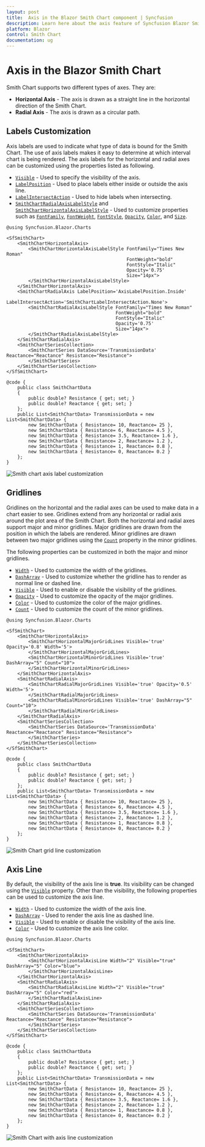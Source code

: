 ```yaml
---
layout: post
title:  Axis in the Blazor Smith Chart component | Syncfusion 
description: Learn here about the axis feature of Syncfusion Blazor Smith Chart (SfSmithChart) component and more.
platform: Blazor
control: Smith Chart
documentation: ug
---
```


# Axis in the Blazor Smith Chart

Smith Chart supports two different types of axes. They are:
* **Horizontal Axis** - The axis is drawn as a straight line in the horizontal direction of the Smith Chart.
* **Radial Axis** - The axis is drawn as a circular path.

## Labels Customization

Axis labels are used to indicate what type of data is bound for the Smith Chart. The use of axis labels makes it easy to determine at which interval chart is being rendered. The axis labels for the horizontal and radial axes can be customized using the properties listed as following.

* [`Visible`](https://help.syncfusion.com/cr/blazor/Syncfusion.Blazor.Charts.SmithChartHorizontalAxis.html#Syncfusion_Blazor_Charts_SmithChartHorizontalAxis_Visible) - Used to specify the visibility of the axis.
* [`LabelPosition`](https://help.syncfusion.com/cr/blazor/Syncfusion.Blazor.Charts.SmithChartHorizontalAxis.html#Syncfusion_Blazor_Charts_SmithChartHorizontalAxis_LabelPosition) - Used to place labels either inside or outside the axis line.
* [`LabelIntersectAction`](https://help.syncfusion.com/cr/blazor/Syncfusion.Blazor.Charts.SmithChartHorizontalAxis.html#Syncfusion_Blazor_Charts_SmithChartHorizontalAxis_LabelIntersectAction) - Used to hide labels when intersecting.
* [`SmithChartRadialAxisLabelStyle`](https://help.syncfusion.com/cr/blazor/Syncfusion.Blazor.Charts.SmithChartRadialAxisLabelStyle.html#properties) and [`SmithChartHorizontalAxisLabelStyle`](https://help.syncfusion.com/cr/blazor/Syncfusion.Blazor.Charts.SmithChartHorizontalAxisLabelStyle.html#properties) - Used to customize properties such as [`FontFamily`](https://help.syncfusion.com/cr/blazor/Syncfusion.Blazor.Charts.SmithChartCommonFont.html#Syncfusion_Blazor_Charts_SmithChartCommonFont_FontFamily), [`FontWeight`](https://help.syncfusion.com/cr/blazor/Syncfusion.Blazor.Charts.SmithChartCommonFont.html#Syncfusion_Blazor_Charts_SmithChartCommonFont_FontWeight), [`FontStyle`](https://help.syncfusion.com/cr/blazor/Syncfusion.Blazor.Charts.SmithChartCommonFont.html#Syncfusion_Blazor_Charts_SmithChartCommonFont_FontStyle), [`Opacity`](https://help.syncfusion.com/cr/blazor/Syncfusion.Blazor.Charts.SmithChartCommonFont.html#Syncfusion_Blazor_Charts_SmithChartCommonFont_Opacity), [`Color`](https://help.syncfusion.com/cr/blazor/Syncfusion.Blazor.Charts.SmithChartCommonFont.html#Syncfusion_Blazor_Charts_SmithChartCommonFont_Color), and [`Size`](https://help.syncfusion.com/cr/blazor/Syncfusion.Blazor.Charts.SmithChartCommonFont.html#Syncfusion_Blazor_Charts_SmithChartCommonFont_Size).

```cshtml
@using Syncfusion.Blazor.Charts

<SfSmithChart>
    <SmithChartHorizontalAxis>
        <SmithChartHorizontalAxisLabelStyle FontFamily="Times New Roman"
                                            FontWeight="bold"
                                            FontStyle="Italic"
                                            Opacity='0.75'
                                            Size="14px">
        </SmithChartHorizontalAxisLabelStyle>
    </SmithChartHorizontalAxis>
    <SmithChartRadialAxis LabelPosition='AxisLabelPosition.Inside'
                          LabelIntersectAction='SmithChartLabelIntersectAction.None'>
        <SmithChartRadialAxisLabelStyle FontFamily="Times New Roman"
                                        FontWeight="bold"
                                        FontStyle="Italic"
                                        Opacity='0.75'
                                        Size="14px">
        </SmithChartRadialAxisLabelStyle>
    </SmithChartRadialAxis>
    <SmithChartSeriesCollection>
        <SmithChartSeries DataSource='TransmissionData' Reactance="Reactance" Resistance="Resistance">
        </SmithChartSeries>
    </SmithChartSeriesCollection>
</SfSmithChart>

@code {
    public class SmithChartData
    {
        public double? Resistance { get; set; }
        public double? Reactance { get; set; }
    };
    public List<SmithChartData> TransmissionData = new List<SmithChartData> {
        new SmithChartData { Resistance= 10, Reactance= 25 },
        new SmithChartData { Resistance= 6, Reactance= 4.5 },
        new SmithChartData { Resistance= 3.5, Reactance= 1.6 },
        new SmithChartData { Resistance= 2, Reactance= 1.2 },
        new SmithChartData { Resistance= 1, Reactance= 0.8 },
        new SmithChartData { Resistance= 0, Reactance= 0.2 }
    };
}
```

![Smith chart axis label customization](./images/Axis/AxisLabelCustomize.png)

## Gridlines

Gridlines on the horizontal and the radial axes can be used to make data in a chart easier to see. Gridlines extend from any horizontal or radial axis around the plot area of the Smith Chart. Both the horizontal and radial axes support major and minor gridlines. Major gridlines are drawn from the position in which the labels are rendered. Minor gridlines are drawn between two major gridlines using the [`Count`](https://help.syncfusion.com/cr/blazor/Syncfusion.Blazor.Charts.SmithChartHorizontalMinorGridLines.html#Syncfusion_Blazor_Charts_SmithChartHorizontalMinorGridLines_Count) property in the minor gridlines.

The following properties can be customized in both the major and minor gridlines.

* [`Width`](https://help.syncfusion.com/cr/blazor/Syncfusion.Blazor.Charts.SmithChartHorizontalMinorGridLines.html#Syncfusion_Blazor_Charts_SmithChartHorizontalMinorGridLines_Width) - Used to customize the width of the gridlines.
* [`DashArray`](https://help.syncfusion.com/cr/blazor/Syncfusion.Blazor.Charts.SmithChartMinorGridLines.html#Syncfusion_Blazor_Charts_SmithChartMinorGridLines_DashArray) - Used to customize whether the gridline has to render as normal line or dashed line.
* [`Visible`](https://help.syncfusion.com/cr/blazor/Syncfusion.Blazor.Charts.SmithChartHorizontalMinorGridLines.html#Syncfusion_Blazor_Charts_SmithChartHorizontalMinorGridLines_Visible) - Used to enable or disable the visibility of the gridlines.
* [`Opacity`](https://help.syncfusion.com/cr/blazor/Syncfusion.Blazor.Charts.SmithChartHorizontalMajorGridLines.html#Syncfusion_Blazor_Charts_SmithChartHorizontalMajorGridLines_Opacity) - Used to customize the opacity of the major gridlines.
* [`Color`](https://help.syncfusion.com/cr/blazor/Syncfusion.Blazor.Charts.SmithChartMajorGridLines.html#Syncfusion_Blazor_Charts_SmithChartMajorGridLines_Color) - Used to customize the color of the major gridlines.
* [`Count`](https://help.syncfusion.com/cr/blazor/Syncfusion.Blazor.Charts.SmithChartHorizontalMinorGridLines.html#Syncfusion_Blazor_Charts_SmithChartHorizontalMinorGridLines_Count) - Used to customize the count of the minor gridlines.

```cshtml
@using Syncfusion.Blazor.Charts

<SfSmithChart>
    <SmithChartHorizontalAxis>
        <SmithChartHorizontalMajorGridLines Visible='true' Opacity='0.8' Width='5'>
        </SmithChartHorizontalMajorGridLines>
        <SmithChartHorizontalMinorGridLines Visible='true' DashArray="5" Count="10">
        </SmithChartHorizontalMinorGridLines>
    </SmithChartHorizontalAxis>
    <SmithChartRadialAxis>
        <SmithChartRadialMajorGridLines Visible='true' Opacity='0.5' Width='5'>
        </SmithChartRadialMajorGridLines>
        <SmithChartRadialMinorGridLines Visible='true' DashArray="5" Count="10">
        </SmithChartRadialMinorGridLines>
    </SmithChartRadialAxis>
    <SmithChartSeriesCollection>
        <SmithChartSeries DataSource='TransmissionData' Reactance="Reactance" Resistance="Resistance">
        </SmithChartSeries>
    </SmithChartSeriesCollection>
</SfSmithChart>

@code {
    public class SmithChartData
    {
        public double? Resistance { get; set; }
        public double? Reactance { get; set; }
    };
    public List<SmithChartData> TransmissionData = new List<SmithChartData> {
        new SmithChartData { Resistance= 10, Reactance= 25 },
        new SmithChartData { Resistance= 6, Reactance= 4.5 },
        new SmithChartData { Resistance= 3.5, Reactance= 1.6 },
        new SmithChartData { Resistance= 2, Reactance= 1.2 },
        new SmithChartData { Resistance= 1, Reactance= 0.8 },
        new SmithChartData { Resistance= 0, Reactance= 0.2 }
    };
}
```

![Smith Chart grid line customization](./images/Axis/Gridline.png)

## Axis Line

By default, the visibility of the axis line is **true**. Its visibility can be changed using the [`Visible`](https://help.syncfusion.com/cr/blazor/Syncfusion.Blazor.Charts.SmithChartHorizontalAxisLine.html#Syncfusion_Blazor_Charts_SmithChartHorizontalAxisLine_Visible) property. Other than the visibility, the following properties can be used to customize the axis line.

* [`Width`](https://help.syncfusion.com/cr/blazor/Syncfusion.Blazor.Charts.SmithChartAxisLine.html#Syncfusion_Blazor_Charts_SmithChartAxisLine_Width) - Used to customize the width of the axis line.
* [`DashArray`](https://help.syncfusion.com/cr/blazor/Syncfusion.Blazor.Charts.SmithChartAxisLine.html#Syncfusion_Blazor_Charts_SmithChartAxisLine_DashArray) - Used to render the axis line as dashed line.
* [`Visible`](https://help.syncfusion.com/cr/blazor/Syncfusion.Blazor.Charts.SmithChartHorizontalAxisLine.html#Syncfusion_Blazor_Charts_SmithChartHorizontalAxisLine_Visible) - Used to enable or disable the visibility of the axis line.
* [`Color`](https://help.syncfusion.com/cr/blazor/Syncfusion.Blazor.Charts.SmithChartAxisLine.html#Syncfusion_Blazor_Charts_SmithChartAxisLine_Color) - Used to customize the axis line color.

```cshtml
@using Syncfusion.Blazor.Charts

<SfSmithChart>
    <SmithChartHorizontalAxis>
        <SmithChartHorizontalAxisLine Width="2" Visible="true" DashArray="5" Color="blue">
        </SmithChartHorizontalAxisLine>
    </SmithChartHorizontalAxis>
    <SmithChartRadialAxis>
        <SmithChartRadialAxisLine Width="2" Visible="true" DashArray="5" Color="red">
        </SmithChartRadialAxisLine>
    </SmithChartRadialAxis>
    <SmithChartSeriesCollection>
        <SmithChartSeries DataSource='TransmissionData' Reactance="Reactance" Resistance="Resistance">
        </SmithChartSeries>
    </SmithChartSeriesCollection>
</SfSmithChart>

@code {
    public class SmithChartData
    {
        public double? Resistance { get; set; }
        public double? Reactance { get; set; }
    };
    public List<SmithChartData> TransmissionData = new List<SmithChartData> {
        new SmithChartData { Resistance= 10, Reactance= 25 },
        new SmithChartData { Resistance= 6, Reactance= 4.5 },
        new SmithChartData { Resistance= 3.5, Reactance= 1.6 },
        new SmithChartData { Resistance= 2, Reactance= 1.2 },
        new SmithChartData { Resistance= 1, Reactance= 0.8 },
        new SmithChartData { Resistance= 0, Reactance= 0.2 }
    };
}
```

![Smith Chart with axis line customization](./images/Axis/Axisline.png)